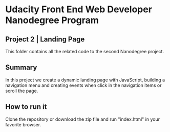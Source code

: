 # Udacity Front End Web Developer Nanodegree Program
## Project 2 | Landing Page
This folder contains all the related code to the second Nanodegree project.
## Summary
In this project we create a dynamic landing page with JavaScript, building a navigation menu and creating events when click in the navigation items or scroll the page.
## How to run it
Clone the repository or download the zip file and run "index.html" in your favorite browser.